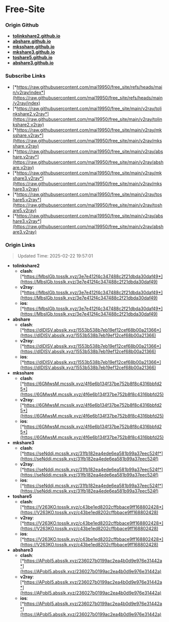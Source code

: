 # Free-Site

### Origin Github

- [**tolinkshare2.github.io**](https://github.com/tolinkshare2/tolinkshare2.github.io)
- [**abshare.github.io**](https://github.com/abshare/abshare.github.io)
- [**mksshare.github.io**](https://github.com/mksshare/mksshare.github.io)
- [**mkshare3.github.io**](https://github.com/mkshare3/mkshare3.github.io)
- [**toshare5.github.io**](https://github.com/toshare5/toshare5.github.io)
- [**abshare3.github.io**](https://github.com/abshare3/abshare3.github.io)

### Subscribe Links

- [*https://raw.githubusercontent.com/mai19950/free_site/refs/heads/main/v2ray/index*](https://raw.githubusercontent.com/mai19950/free_site/refs/heads/main/v2ray/index)
- [*https://raw.githubusercontent.com/mai19950/free_site/main/v2ray/tolinkshare2.v2ray*](https://raw.githubusercontent.com/mai19950/free_site/main/v2ray/tolinkshare2.v2ray)
- [*https://raw.githubusercontent.com/mai19950/free_site/main/v2ray/mksshare.v2ray*](https://raw.githubusercontent.com/mai19950/free_site/main/v2ray/mksshare.v2ray)
- [*https://raw.githubusercontent.com/mai19950/free_site/main/v2ray/abshare.v2ray*](https://raw.githubusercontent.com/mai19950/free_site/main/v2ray/abshare.v2ray)
- [*https://raw.githubusercontent.com/mai19950/free_site/main/v2ray/mkshare3.v2ray*](https://raw.githubusercontent.com/mai19950/free_site/main/v2ray/mkshare3.v2ray)
- [*https://raw.githubusercontent.com/mai19950/free_site/main/v2ray/toshare5.v2ray*](https://raw.githubusercontent.com/mai19950/free_site/main/v2ray/toshare5.v2ray)
- [*https://raw.githubusercontent.com/mai19950/free_site/main/v2ray/abshare3.v2ray*](https://raw.githubusercontent.com/mai19950/free_site/main/v2ray/abshare3.v2ray)

### Origin Links

> Updated Time: 2025-02-22 19:57:01

- **tolinkshare2**
  - **clash**: [*https://MbslGb.tosslk.xyz/3e7e412f4c347488c2f21dbda30daf49*](https://MbslGb.tosslk.xyz/3e7e412f4c347488c2f21dbda30daf49)
  - **v2ray**: [*https://MbslGb.tosslk.xyz/3e7e412f4c347488c2f21dbda30daf49*](https://MbslGb.tosslk.xyz/3e7e412f4c347488c2f21dbda30daf49)
  - **ios**: [*https://MbslGb.tosslk.xyz/3e7e412f4c347488c2f21dbda30daf49*](https://MbslGb.tosslk.xyz/3e7e412f4c347488c2f21dbda30daf49)
- **abshare**
  - **clash**: [*https://dIDlSV.absslk.xyz/1553b538b7eb19ef12cef68b00a21366*](https://dIDlSV.absslk.xyz/1553b538b7eb19ef12cef68b00a21366)
  - **v2ray**: [*https://dIDlSV.absslk.xyz/1553b538b7eb19ef12cef68b00a21366*](https://dIDlSV.absslk.xyz/1553b538b7eb19ef12cef68b00a21366)
  - **ios**: [*https://dIDlSV.absslk.xyz/1553b538b7eb19ef12cef68b00a21366*](https://dIDlSV.absslk.xyz/1553b538b7eb19ef12cef68b00a21366)
- **mksshare**
  - **clash**: [*https://6GMwsM.mcsslk.xyz/4f6e6b134f37be752b8f8c4316bbfd25*](https://6GMwsM.mcsslk.xyz/4f6e6b134f37be752b8f8c4316bbfd25)
  - **v2ray**: [*https://6GMwsM.mcsslk.xyz/4f6e6b134f37be752b8f8c4316bbfd25*](https://6GMwsM.mcsslk.xyz/4f6e6b134f37be752b8f8c4316bbfd25)
  - **ios**: [*https://6GMwsM.mcsslk.xyz/4f6e6b134f37be752b8f8c4316bbfd25*](https://6GMwsM.mcsslk.xyz/4f6e6b134f37be752b8f8c4316bbfd25)
- **mkshare3**
  - **clash**: [*https://seNddj.mcsslk.xyz/31fb182ea4ede6ea581b99a37eec524f*](https://seNddj.mcsslk.xyz/31fb182ea4ede6ea581b99a37eec524f)
  - **v2ray**: [*https://seNddj.mcsslk.xyz/31fb182ea4ede6ea581b99a37eec524f*](https://seNddj.mcsslk.xyz/31fb182ea4ede6ea581b99a37eec524f)
  - **ios**: [*https://seNddj.mcsslk.xyz/31fb182ea4ede6ea581b99a37eec524f*](https://seNddj.mcsslk.xyz/31fb182ea4ede6ea581b99a37eec524f)
- **toshare5**
  - **clash**: [*https://V263KO.tosslk.xyz/c43be1ed8202cffbbace9ff168802428*](https://V263KO.tosslk.xyz/c43be1ed8202cffbbace9ff168802428)
  - **v2ray**: [*https://V263KO.tosslk.xyz/c43be1ed8202cffbbace9ff168802428*](https://V263KO.tosslk.xyz/c43be1ed8202cffbbace9ff168802428)
  - **ios**: [*https://V263KO.tosslk.xyz/c43be1ed8202cffbbace9ff168802428*](https://V263KO.tosslk.xyz/c43be1ed8202cffbbace9ff168802428)
- **abshare3**
  - **clash**: [*https://APobI5.absslk.xyz/236027b0199ac2ea4b0d9e976e31442a*](https://APobI5.absslk.xyz/236027b0199ac2ea4b0d9e976e31442a)
  - **v2ray**: [*https://APobI5.absslk.xyz/236027b0199ac2ea4b0d9e976e31442a*](https://APobI5.absslk.xyz/236027b0199ac2ea4b0d9e976e31442a)
  - **ios**: [*https://APobI5.absslk.xyz/236027b0199ac2ea4b0d9e976e31442a*](https://APobI5.absslk.xyz/236027b0199ac2ea4b0d9e976e31442a)
